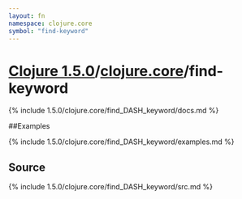 ```yaml
---
layout: fn
namespace: clojure.core
symbol: "find-keyword"
---
```


# [Clojure 1.5.0](../../)/[clojure.core](../)/find-keyword

{% include 1.5.0/clojure.core/find_DASH_keyword/docs.md %}

##Examples

{% include 1.5.0/clojure.core/find_DASH_keyword/examples.md %}
## Source
{% include 1.5.0/clojure.core/find_DASH_keyword/src.md %}

